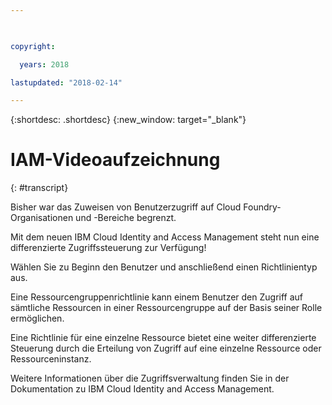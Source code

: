 ```yaml
---

 

copyright:

  years: 2018

lastupdated: "2018-02-14" 

---
```



{:shortdesc: .shortdesc} 
{:new_window: target="_blank"}

# IAM-Videoaufzeichnung
{: #transcript}

Bisher war das Zuweisen von Benutzerzugriff auf Cloud Foundry-Organisationen und -Bereiche begrenzt. 

Mit dem neuen IBM Cloud Identity and Access Management steht nun eine differenzierte Zugriffssteuerung zur Verfügung!

Wählen Sie zu Beginn den Benutzer und anschließend einen Richtlinientyp aus.

Eine Ressourcengruppenrichtlinie kann einem Benutzer den Zugriff auf sämtliche Ressourcen in einer Ressourcengruppe auf der Basis seiner Rolle ermöglichen. 

Eine Richtlinie für eine einzelne Ressource bietet eine weiter differenzierte Steuerung durch die Erteilung von Zugriff auf eine einzelne Ressource oder Ressourceninstanz. 

Weitere Informationen über die Zugriffsverwaltung finden Sie in der Dokumentation zu IBM Cloud Identity and Access Management.
